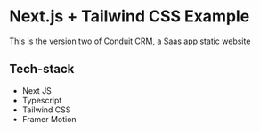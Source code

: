 # Next.js + Tailwind CSS Example

This is the version two of Conduit CRM, a Saas app static website

## Tech-stack
- Next JS
- Typescript
- Tailwind CSS
- Framer Motion
